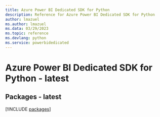 ```yaml
---
title: Azure Power BI Dedicated SDK for Python
description: Reference for Azure Power BI Dedicated SDK for Python
author: lmazuel
ms.author: lmazuel
ms.data: 03/29/2023
ms.topic: reference
ms.devlang: python
ms.service: powerbidedicated
---
```

# Azure Power BI Dedicated SDK for Python - latest
## Packages - latest
[!INCLUDE [packages](power-bi-dedicated-index.md)]